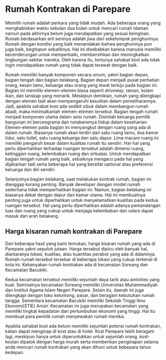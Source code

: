 # Rumah Kontrakan di Parepare

Memilih rumah adalah perkara yang tidak mudah. Ada beberapa orang yang menghabiskan waktu sebulan dua bulan untuk mencari rumah idaman namun pada akhirnya belum juga mendapatkan yang sesuai keinginan. Rumah berdasarkan arti seninya adalah jiwa dari sekelompok penghuninya. Rumah dengan kondisi yang baik menandakan bahwa penghuninya pun juga baik, begitupun sebaliknya. Hal ini disebabkan karena manusia memiliki kecenderungan untuk memperbaiki, membersihkan dan meningkatkan lingkungan sekitar mereka. Oleh karena itu, tentunya sahabat kost ada tidak ingin mendapatkan rumah yang tidak dapat terawat dengan baik.

Rumah memiliki banyak komponen secara umum, yakni bagian depan, bagian tengah dan bagian belakang.
Bagian depan menjadi pusat perhatian orang, kesan tamu, keluarga atau orang yang lewat tertuju pada bagian ini.  Bagian ini memiliki elemen-elemen biasa seperti *driveway*, taman, kolam ikan, dan lanskap yang menarik. Meskipun demikian, rumah yang dilengkapi dengan elemen tadi akan mempengaruhi kesulitan dalam pemeliharannya. Jadi, apabila sahabat kost ada sedikit sibuk dalam membangun rumah abadi, maka minimalkanlah elemen-elemen tersebut.
Bagian tengah rumah menjadi komponen utama dalam seisi rumah. Disinilah keluarga pemilik bangunan ini bercengrama dan notabenenya hidup dalam keseharian. Elemen-elemen pada bagian ini menyangkut dengan ruang yang ada di dalam rumah. Biasanya rumah akan terdiri dari satu ruang tamu, dua kamar tidur, satu toilet, satu ruang keluarga dan satu dapur. Lima macam ruang ini memiliki pengaruh besar dalam kualitas rumah itu sendiri. Hal-hal yang perlu diperhatikan terhadap ruangan tersebut adalah dimensi ruang, ketinggian ruang, kelembaban ruang dan sirkulasi. Untuk mendapatkan bagian tengah rumah yang baik, sebaiknya mengacu pada hal yang dijabarkan tadi serta beberapa hal yang bersifat optional atau preferensi keluarga dan diri sendiri.

Selanjutnya bagian belakang, saat melakukan kontrak rumah, bagian ini dianggap kurang penting. Banyak developer dengan model rumah sederhana tidak memperhatikan bagian ini. Namun, bagian belakang ini biasanya dekat dengan dapur dan kamar utama. Hal ini membuatnya penting juga untuk diperhatikan untuk menyelamatkan kualitas pada kedua ruangan tersebut. Hal yang perlu diperhatikan adalah adanya pemandangan luas dan ruang yang cukup untuk menjaga kelembaban dan udara dapat masuk dari arah belakang.

## Harga kisaran rumah kontrakan di Parepare
Dari beberapa hasil yang kami temukan, harga kisaran rumah yang ada di Parepare yakni sepuluh jutaan. Harga tersebut dipicu oleh banyak hal, diantaranya lokasi, kualitas, atau kuantitas perabot yang ada di dalamnya. Rumah-rumah tersebut tersebar di beberapa lokasi yang cukup terkenal di kota ini. Kebanyakan rumah kontrakan ada di kecamatan Soreang dan Kecamatan Bacukiki.

Kedua kecamatan tersebut memiliki sejumlah daya tarik atau aminities yang kuat. Semisalnya kecamatan Soreang memiliki Universtias Muhammadiyah dan Institut Agama Islam Negeri Parepare. Selain itu, daerah ini juga dilengkapi dengan toko kelontong, pasar, dan beragam kebutuhan rumah tangga. Sementara kecamatan Bacukiki memiliki Sekolah Tinggi Ilmu Ekonomi(STIE) Amsir. Kecamatan ini juga merupakan kecamatan yang memiliki tingkat kepadatan dan pertumbuhan ekonomi yang tinggi. Hal itu membuat para pemilik rumah menyewakan rumah mereka.

Apabila sahabat kost ada belum memiliki sejumlah potensi rumah kontrakan, kalian dapat menginap di kost atau di hotel. Kost Parepare lebih beragam lagi, meskipun hanya untuk diperuntukkan untuk sejumlah orang, kost-kostan dipatok dengan harga murah serta memberikan penginapan selama anda mencari rumah kontrakan yang akan dihuni untuk bebepara tahun kedepan.
